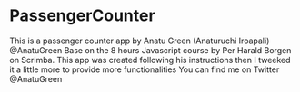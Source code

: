 # PassengerCounter
This is a passenger counter app by Anatu Green (Anaturuchi Iroapali) @AnatuGreen
Base on the 8 hours Javascript course by Per Harald Borgen on Scrimba.
This app was created following his instructions then I tweeked it a little more to provide more functionalities
You can find me on Twitter @AnatuGreen

